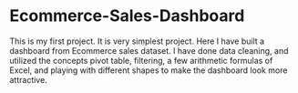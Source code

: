 # Ecommerce-Sales-Dashboard

This is my first project. It is  very simplest project.  Here I have built a dashboard from Ecommerce sales dataset.  I have done data cleaning, and utilized the concepts pivot table, filtering, a few arithmetic formulas of Excel, and playing with different shapes to make the dashboard look more attractive. 
